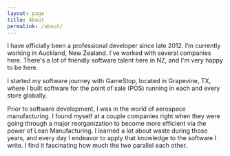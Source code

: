 ```yaml
---
layout: page
title: About
permalink: /about/
---
```


I have officially been a professional developer since late 2012. I’m currently working in Auckland, New Zealand.  I've worked with several companies here.  There's a lot of friendly software talent here in NZ, and I'm very happy to be here.

I started my software journey with GameStop, located in Grapevine, TX, where I built software for the point of sale (POS) running in each and every store globally.

Prior to software development, I was in the world of aerospace manufacturing. I found myself at a couple companies right when they were going through a major reorganization to become more efficient via the power of Lean Manufacturing. I learned a lot about waste during those years, and every day I endeavor to apply that knowledge to the software I write. I find it fascinating how much the two parallel each other.